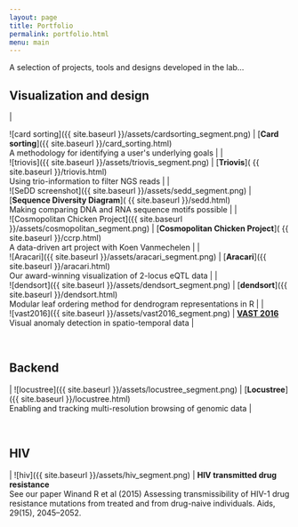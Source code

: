 ```yaml
---
layout: page
title: Portfolio
permalink: portfolio.html
menu: main
---
```

A selection of projects, tools and designs developed in the lab…

## Visualization and design

| <div id="#card_sorting"></div>![card sorting]({{ site.baseurl }}/assets/cardsorting_segment.png) | [**Card sorting**]({{ site.baseurl }}/card_sorting.html)<br/>A methodology for identifying a user's underlying goals |
| <div id="#triovis"></div>![triovis]({{ site.baseurl }}/assets/triovis_segment.png) | [**Triovis**]( {{ site.baseurl }}/triovis.html)<br/>Using trio-information to filter NGS reads |
| <div id="#sedd"></div>![SeDD screenshot]({{ site.baseurl }}/assets/sedd_segment.png) | [**Sequence Diversity Diagram**]( {{ site.baseurl }}/sedd.html)<br/>Making comparing DNA and RNA sequence motifs possible |
| <div id="#ccrp"></div>![Cosmopolitan Chicken Project]({{ site.baseurl }}/assets/cosmopolitan_segment.png) | [**Cosmopolitan Chicken Project**]( {{ site.baseurl }}/ccrp.html)<br/>A data-driven art project with Koen Vanmechelen |
| <div id="#aracari"></div>![Aracari]({{ site.baseurl }}/assets/aracari_segment.png) | [**Aracari**]({{ site.baseurl }}/aracari.html)<br/>Our award-winning visualization of 2-locus eQTL data |
| <div id="#dendsort"></div>![dendsort]({{ site.baseurl }}/assets/dendsort_segment.png) | [**dendsort**]({{ site.baseurl }}/dendsort.html)<br/>Modular leaf ordering method for dendrogram representations in R |
| <div id="#vast2016"></div>![vast2016]({{ site.baseurl }}/assets/vast2016_segment.png) | [**VAST 2016**](http://homes.esat.kuleuven.be/~dalcaide/VASTchallenge2016/)<br/>Visual anomaly detection in spatio-temporal data |

<br/>

## Backend

| ![locustree]({{ site.baseurl }}/assets/locustree_segment.png) | [**Locustree**]({{ site.baseurl }}/locustree.html)<br/>Enabling and tracking multi-resolution browsing of genomic data |

<br/>

## HIV

| ![hiv]({{ site.baseurl }}/assets/hiv_segment.png) | **HIV transmitted drug resistance**<br/>See our paper Winand R et al (2015) Assessing transmissibility of HIV-1 drug resistance mutations from treated and from drug-naive individuals. Aids, 29(15), 2045–2052.
